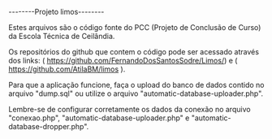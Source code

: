 --------Projeto limos--------

Estes arquivos são o código fonte do PCC (Projeto de Conclusão de Curso) da Escola Técnica de Ceilândia.

Os repositórios do github que contem o código pode ser acessado através dos links: ( https://github.com/FernandoDosSantosSodre/Limos/) e  ( https://github.com/AtilaBM/limos ).

Para que a aplicação funcione, faça o upload do banco de dados contido no arquivo "dump.sql" ou utilize o arquivo "automatic-database-uploader.php".

Lembre-se de configurar corretamente os dados da conexão no arquivo "conexao.php", "automatic-database-uploader.php" e "automatic-database-dropper.php".
